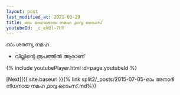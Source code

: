 ```yaml
---
layout: post
last_modified_at: 2021-03-29
title: ഓം ദേവേശായ നമഹ ൧൦൮ ടൈംസ്
youtubeId: _c_ekQl-7HY
---
```

 
 
 ഓം ശരണ്യ നമഹ 
 
 -  വില്ലിന്റെ രൂപത്തിൽ ആരാണ് 
 
  
 
  
 
 
 
 
 
 


{% include youtubePlayer.html id=page.youtubeId %}
 
[Next]({{ site.baseurl }}{% link  split2/_posts/2015-07-05-ഓം അനാദി നിധനായ നമഹ  ൧൦൮ ടൈംസ്.md%})
 
